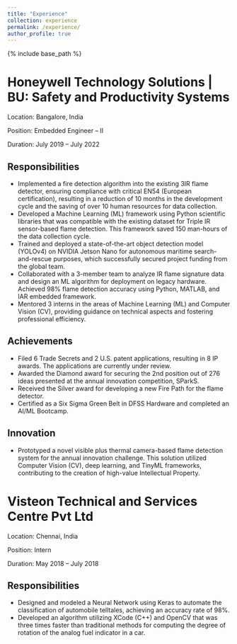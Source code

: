 ```yaml
---
title: "Experience"
collection: experience
permalink: /experience/
author_profile: true
---
```


{% include base_path %}

# Honeywell Technology Solutions | BU: Safety and Productivity Systems

Location: Bangalore, India

Position: Embedded Engineer – II

Duration: July 2019 – July 2022

## Responsibilities
- Implemented a fire detection algorithm into the existing 3IR flame detector, ensuring compliance with critical EN54 (European certification), resulting in a reduction of 10 months in the development cycle and the saving of over 10 human resources for data collection.
- Developed a Machine Learning (ML) framework using Python scientific libraries that was compatible with the existing dataset for Triple IR sensor-based flame detection. This framework saved 150 man-hours of the data collection cycle.
- Trained and deployed a state-of-the-art object detection model (YOLOv4) on NVIDIA Jetson Nano for autonomous maritime search-and-rescue purposes, which successfully secured project funding from the global team.
- Collaborated with a 3-member team to analyze IR flame signature data and design an ML algorithm for deployment on legacy hardware. Achieved 98% flame detection accuracy using Python, MATLAB, and IAR embedded framework.
- Mentored 3 interns in the areas of Machine Learning (ML) and Computer Vision (CV), providing guidance on technical aspects and fostering professional efficiency.

## Achievements
- Filed 6 Trade Secrets and 2 U.S. patent applications, resulting in 8 IP awards. The applications are currently under review.
- Awarded the Diamond award for securing the 2nd position out of 276 ideas presented at the annual innovation competition, SParkS.
- Received the Silver award for developing a new Fire Path for the flame detector.
- Certified as a Six Sigma Green Belt in DFSS Hardware and completed an AI/ML Bootcamp.

## Innovation
- Prototyped a novel visible plus thermal camera-based flame detection system for the annual innovation challenge. This solution utilized Computer Vision (CV), deep learning, and TinyML frameworks, contributing to the creation of high-value Intellectual Property.

# Visteon Technical and Services Centre Pvt Ltd

Location: Chennai, India

Position: Intern

Duration: May 2018 – July 2018

## Responsibilities
- Designed and modeled a Neural Network using Keras to automate the classification of automobile telltales, achieving an accuracy rate of 98%.
- Developed an algorithm utilizing XCode (C++) and OpenCV that was three times faster than traditional methods for computing the degree of rotation of the analog fuel indicator in a car.
